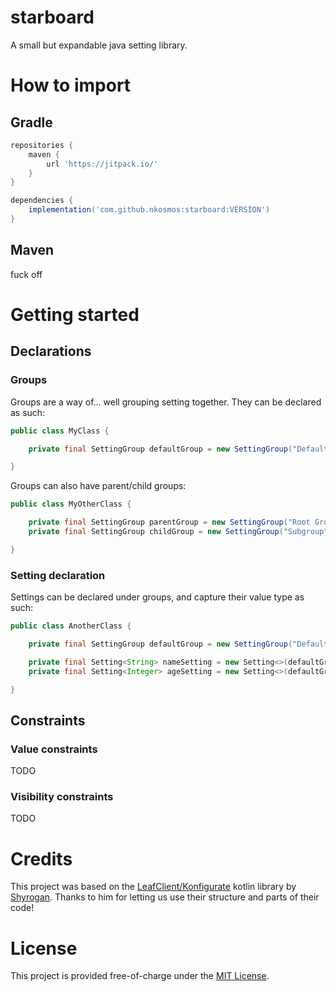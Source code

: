 # starboard

A small but expandable java setting library.

# How to import

## Gradle

```groovy
repositories {
    maven {
        url 'https://jitpack.io/'
    }
}

dependencies {
    implementation('com.github.nkosmos:starboard:VERSION')
}
```

## Maven

fuck off

# Getting started

## Declarations

### Groups

Groups are a way of... well grouping setting together. They can be declared as such:

```java
public class MyClass {

    private final SettingGroup defaultGroup = new SettingGroup("Default Group", this);

}
```

Groups can also have parent/child groups:

```java
public class MyOtherClass {

    private final SettingGroup parentGroup = new SettingGroup("Root Group", this);
    private final SettingGroup childGroup = new SettingGroup("Subgroup", this, parentGroup);

}
```

### Setting declaration

Settings can be declared under groups, and capture their value type as such:

```java
public class AnotherClass {

    private final SettingGroup defaultGroup = new SettingGroup("Default Group", this);

    private final Setting<String> nameSetting = new Setting<>(defaultGroup, "Name", "Tommy");
    private final Setting<Integer> ageSetting = new Setting<>(defaultGroup, "Age", 18);

}
```

## Constraints

### Value constraints

TODO

### Visibility constraints

TODO

# Credits

This project was based on the [LeafClient/Konfigurate](https://github.com/LeafClient/Konfigurate) kotlin library
by [Shyrogan](https://github.com/Shyrogan). Thanks to him for letting us use their structure and parts of their code!

# License

This project is provided free-of-charge under
the [MIT License](https://github.com/nkosmos/starboard/blob/master/LICENSE).